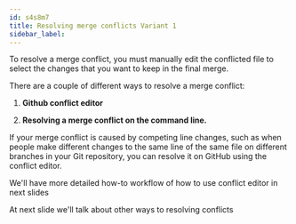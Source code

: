 ```yaml
---
id: s4s8m7
title: Resolving merge conflicts Variant 1
sidebar_label:
---
```



To resolve a merge conflict, you must manually edit the conflicted file to select the changes that you want to keep in the final merge.

There are a couple of different ways to resolve a merge conflict:

1. **Github conflict editor**

2. **Resolving a merge conflict on the command line.**




If your merge conflict is caused by competing line changes, such as when people make different changes to the same line of the same file on different branches in your Git repository, you can resolve it on GitHub using the conflict editor.



We'll have more detailed how-to workflow of how to use conflict editor in next slides

<!-- https://help.github.com/en/articles/resolving-a-merge-conflict-on-github -->

At next slide we'll talk about other ways to resolving conflicts
